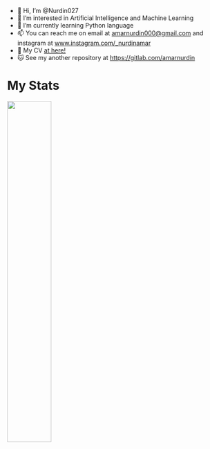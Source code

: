 - 👋 Hi, I’m @Nurdin027
- 👀 I’m interested in Artificial Intelligence and Machine Learning
- 🐍 I’m currently learning Python language
- 📫 You can reach me on email at <a href="mailto:amarnurdin000@gmail.com" target="_blank">amarnurdin000@gmail.com</a>
                      and instagram at <a href="www.instagram.com/_nurdinamar" target="_blank">www.instagram.com/_nurdinamar</a>
- 📂 My CV <a href="https://nurdin027.github.io/me" target="_blank">at here!</a>
- 🐱 See my another repository at <a href="https://gitlab.com/amarnurdin" target="_blank">https://gitlab.com/amarnurdin</a>

# My Stats
<div>
  <a href="#"><img style="width: 45%" src="https://github-readme-stats.vercel.app/api/top-langs/?username=Nurdin027&show_icons=true&locale=en&layout=compact&theme=dark&exclude_repo=new_sikap" hidden>
  <img style="width: 45%" src="https://github-readme-streak-stats.herokuapp.com/?user=Nurdin027&theme=dark"></a>
</div>
<!---
Nurdin027/Nurdin027 is a ✨ special ✨ repository because its `README.md` (this file) appears on your GitHub profile.
You can click the Preview link to take a look at your changes.
--->
